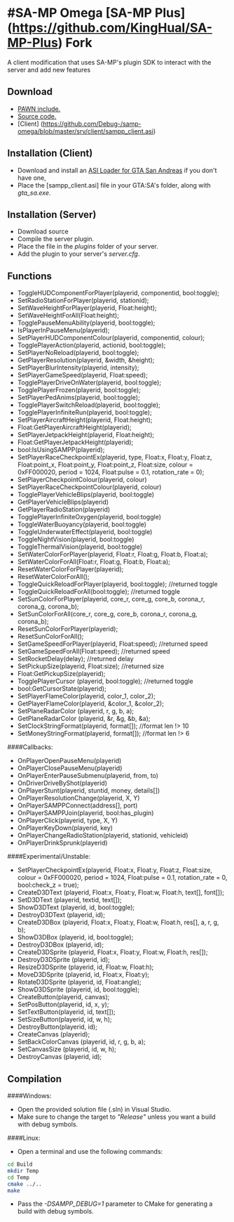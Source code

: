 #SA-MP Omega [SA-MP Plus] (https://github.com/KingHual/SA-MP-Plus) Fork
==========

A client modification that uses SA-MP's plugin SDK to interact with the server and add new features

Download
---------
  * [PAWN include.](srv/pawno/include/sampp.inc?raw=true)
  * [Source code.](https://github.com/Debug-/samp-omega/archive/master.zip)
  * [Client] (https://github.com/Debug-/samp-omega/blob/master/srv/client/sampp_client.asi)

Installation (Client)
---------

  * Download and install an [ASI Loader for GTA San Andreas](http://www.gtagarage.com/mods/show.php?id=8321) if you don't have one,
  * Place the [sampp_client.asi] file in your GTA:SA's folder, along with *gta_sa.exe*.
  

Installation (Server)
---------
  * Download source
  * Compile the server plugin.
  * Place the file in the *plugins* folder of your server.
  * Add the plugin to your server's *server.cfg*.

Functions
---------
  * ToggleHUDComponentForPlayer(playerid, componentid, bool:toggle);
  * SetRadioStationForPlayer(playerid, stationid);
  * SetWaveHeightForPlayer(playerid, Float:height);
  * SetWaveHeightForAll(Float:height);
  * TogglePauseMenuAbility(playerid, bool:toggle);
  * IsPlayerInPauseMenu(playerid);
  * SetPlayerHUDComponentColour(playerid, componentid, colour);
  * TogglePlayerAction(playerid, actionid, bool:toggle);
  * SetPlayerNoReload(playerid, bool:toggle);
  * GetPlayerResolution(playerid, &width, &height);
  * SetPlayerBlurIntensity(playerid, intensity);
  * SetPlayerGameSpeed(playerid, Float:speed);
  * TogglePlayerDriveOnWater(playerid, bool:toggle);
  * TogglePlayerFrozen(playerid, bool:toggle);
  * SetPlayerPedAnims(playerid, bool:toggle);
  * TogglePlayerSwitchReload(playerid, bool:toggle);
  * TogglePlayerInfiniteRun(playerid, bool:toggle);
  * SetPlayerAircraftHeight(playerid, Float:height);
  * Float:GetPlayerAircraftHeight(playerid);
  * SetPlayerJetpackHeight(playerid, Float:height);
  * Float:GetPlayerJetpackHeight(playerid);
  * bool:IsUsingSAMPP(playerid);
  * SetPlayerRaceCheckpointEx(playerid, type, Float:x, Float:y, Float:z, Float:point_x, Float:point_y, Float:point_z, Float:size, colour = 0xFF000020, period = 1024, Float:pulse = 0.1, rotation_rate = 0);
  * SetPlayerCheckpointColour(playerid, colour)
  * SetPlayerRaceCheckpointColour(playerid, colour)
  * TogglePlayerVehicleBlips(playerid, bool:toggle)
  * GetPlayerVehicleBlips(playerid)
  * GetPlayerRadioStation(playerid)
  * TogglePlayerInfiniteOxygen(playerid, bool:toggle)
  * ToggleWaterBuoyancy(playerid, bool:toggle)
  * ToggleUnderwaterEffect(playerid, bool:toggle)
  * ToggleNightVision(playerid, bool:toggle)
  * ToggleThermalVision(playerid, bool:toggle)
  * SetWaterColorForPlayer(playerid, Float:r, Float:g, Float:b, Float:a);
  * SetWaterColorForAll(Float:r, Float:g, Float:b, Float:a);
  * ResetWaterColorForPlayer(playerid);
  * ResetWaterColorForAll();
  * ToggleQuickReloadForPlayer(playerid, bool:toggle); //returned toggle
  * ToggleQuickReloadForAll(bool:toggle); //returned toggle
  * SetSunColorForPlayer(playerid, core_r, core_g, core_b, corona_r, corona_g, corona_b);
  * SetSunColorForAll(core_r, core_g, core_b, corona_r, corona_g, corona_b);
  * ResetSunColorForPlayer(playerid);
  * ResetSunColorForAll();
  * SetGameSpeedForPlayer(playerid, Float:speed); //returned speed
  * SetGameSpeedForAll(Float:speed); //returned speed
  * SetRocketDelay(delay); //returned delay
  * SetPickupSize(playerid, Float:size); //returned size
  * Float:GetPickupSize(playerid);
  * TogglePlayerCursor (playerid, bool:toggle); //returned toggle
  * bool:GetCursorState(playerid);
  * SetPlayerFlameColor(playerid, color_1, color_2);
  * GetPlayerFlameColor(playerid, &color_1, &color_2);
  * SetPlaneRadarColor (playerid, r, g, b, a);
  * GetPlaneRadarColor (playerid, &r, &g, &b, &a);
  * SetClockStringFormat(playerid, format[]); //format len !> 10
  * SetMoneyStringFormat(playerid, format[]); //format len !> 6

####Callbacks:
  * OnPlayerOpenPauseMenu(playerid)
  * OnPlayerClosePauseMenu(playerid)
  * OnPlayerEnterPauseSubmenu(playerid, from, to)
  * OnDriverDriveByShot(playerid)
  * OnPlayerStunt(playerid, stuntid, money, details[])
  * OnPlayerResolutionChange(playerid, X, Y)
  * OnPlayerSAMPPConnect(address[], port)
  * OnPlayerSAMPPJoin(playerid, bool:has_plugin)
  * OnPlayerClick(playerid, type, X, Y)
  * OnPlayerKeyDown(playerid, key)
  * OnPlayerChangeRadioStation(playerid, stationid, vehicleid)
  * OnPlayerDrinkSprunk(playerid)

####Experimental/Unstable:
  * SetPlayerCheckpointEx(playerid, Float:x, Float:y, Float:z, Float:size, colour = 0xFF000020, period = 1024, Float:pulse = 0.1, rotation_rate = 0, bool:check_z = true);
  * CreateD3DText (playerid, Float:x, Float:y, Float:w, Float:h, text[], font[]);
  * SetD3DText (playerid, textid, text[]);
  * ShowD3DText (playerid, id, bool:toggle);
  * DestroyD3DText (playerid, id);
  * CreateD3DBox (playerid, Float:x, Float:y, Float:w, Float:h, res[], a, r, g, b);
  * ShowD3DBox (playerid, id, bool:toggle);
  * DestroyD3DBox (playerid, id);
  * CreateD3DSprite (playerid, Float:x, Float:y, Float:w, Float:h, res[]);
  * DestroyD3DSprite (playerid, id);
  * ResizeD3DSprite (playerid, id, Float:w, Float:h);
  * MoveD3DSprite (playerid, id, Float:x, Float:y);
  * RotateD3DSprite (playerid, id, Float:angle);
  * ShowD3DSprite (playerid, id, bool:toggle); 
  * CreateButton(playerid, canvas);
  * SetPosButton(playerid, id, x, y);
  * SetTextButton(playerid, id, text[]);
  * SetSizeButton(playerid, id, w, h);
  * DestroyButton(playerid, id);
  * CreateCanvas (playerid);
  * SetBackColorCanvas (playerid, id, r, g, b, a);
  * SetCanvasSize (playerid, id, w, h);
  * DestroyCanvas (playerid, id);

Compilation
---------

####Windows:
  * Open the provided solution file (.sln) in Visual Studio.
  * Make sure to change the target to *"Release"* unless you want a build with debug symbols.

####Linux:
  * Open a terminal and use the following commands:
```sh
cd Build
mkdir Temp
cd Temp
cmake ../..
make
```
  * Pass the *-DSAMPP_DEBUG=1* parameter to CMake for generating a build with debug symbols.
